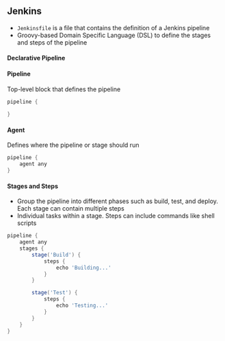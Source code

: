 ## Jenkins

- `Jenkinsfile` is a file that contains the definition of a Jenkins pipeline
- Groovy-based Domain Specific Language (DSL) to define the stages and steps of the pipeline

#### Declarative Pipeline

#### Pipeline
Top-level block that defines the pipeline

```groovy
pipeline {
    
}

```

#### Agent
Defines where the pipeline or stage should run

```groovy
pipeline {
    agent any
}
```

#### Stages and Steps
- Group the pipeline into different phases such as build, test, and deploy. Each stage can contain multiple steps
- Individual tasks within a stage. Steps can include commands like shell scripts
  
```groovy
pipeline {
    agent any
    stages {
        stage('Build') {
            steps {
                echo 'Building...'
            }
        }

        stage('Test') {
            steps {
                echo 'Testing...'
            }
        }
    }
}

```
